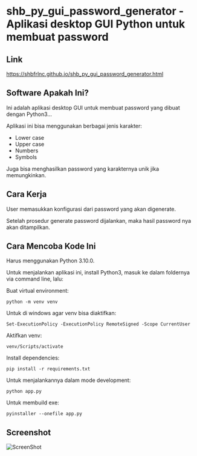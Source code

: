 # shb_py_gui_password_generator - Aplikasi desktop GUI Python untuk membuat password

## Link

https://shbfrlnc.github.io/shb_py_gui_password_generator.html

## Software Apakah Ini?

Ini adalah aplikasi desktop GUI untuk membuat password yang dibuat dengan Python3...

Aplikasi ini bisa menggunakan berbagai jenis karakter:

- Lower case
- Upper case
- Numbers
- Symbols

Juga bisa menghasilkan password yang karakternya unik jika memungkinkan.

## Cara Kerja

User memasukkan konfigurasi dari password yang akan digenerate.

Setelah prosedur generate password dijalankan, maka hasil password nya akan ditampilkan.

## Cara Mencoba Kode Ini

Harus menggunakan Python 3.10.0.

Untuk menjalankan aplikasi ini, install Python3, masuk ke dalam foldernya via command line, lalu:

Buat virtual environment:

```
python -m venv venv
```

Untuk di windows agar venv bisa diaktifkan:

```
Set-ExecutionPolicy -ExecutionPolicy RemoteSigned -Scope CurrentUser
```

Aktifkan venv:

```
venv/Scripts/activate
```

Install dependencies:

```
pip install -r requirements.txt
```

Untuk menjalankannya dalam mode development:

```
python app.py
```

Untuk membuild exe:

```
pyinstaller --onefile app.py
```

## Screenshot

![ScreenShot](https://github.com/shbfrlnc/shbfrlnc-images/blob/main/gratisan/shb_py_gui_password_generator/screenshot-1.png?raw=true)
